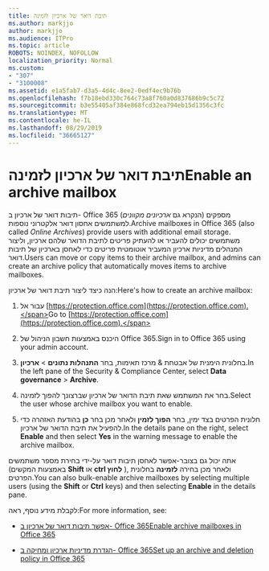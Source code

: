 ```yaml
---
title: תיבת דואר של ארכיון לזמינה
ms.author: markjjo
author: markjjo
ms.audience: ITPro
ms.topic: article
ROBOTS: NOINDEX, NOFOLLOW
localization_priority: Normal
ms.custom:
- "307"
- "3100008"
ms.assetid: e1a5fab7-d3a5-4d4c-8ee2-0edf4ec9b76b
ms.openlocfilehash: f7b18ebd330c764c73a8f760a0d837686b9c5c72
ms.sourcegitcommit: b3e55405af384e868fcd32ea794eb15d1356c3fc
ms.translationtype: MT
ms.contentlocale: he-IL
ms.lasthandoff: 08/29/2019
ms.locfileid: "36665127"
---
```

# <a name="enable-an-archive-mailbox"></a><span data-ttu-id="39a5d-102">תיבת דואר של ארכיון לזמינה</span><span class="sxs-lookup"><span data-stu-id="39a5d-102">Enable an archive mailbox</span></span>

<span data-ttu-id="39a5d-103">תיבות דואר של ארכיון ב- Office 365 (הנקרא גם *ארכיונים מקוונים*) מספקים למשתמשים אחסון דואר אלקטרוני נוספות.</span><span class="sxs-lookup"><span data-stu-id="39a5d-103">Archive mailboxes in Office 365 (also called  *Online Archives*) provide users with additional email storage.</span></span> <span data-ttu-id="39a5d-104">משתמשים יכולים להעביר או להעתיק פריטים לתיבת הדואר שלהם ארכיון, וליצור המנהלים מדיניות ארכיון המעביר אוטומטית פריטים כדי לאחסן בארכיון של תיבות דואר.</span><span class="sxs-lookup"><span data-stu-id="39a5d-104">Users can move or copy items to their archive mailbox, and admins can create an archive policy that automatically moves items to archive mailboxes.</span></span>
  
<span data-ttu-id="39a5d-105">הנה כיצד ליצור תיבת דואר של ארכיון:</span><span class="sxs-lookup"><span data-stu-id="39a5d-105">Here's how to create an archive mailbox:</span></span>
  
1. <span data-ttu-id="39a5d-106">עבור אל [https://protection.office.com](https://protection.office.com).</span><span class="sxs-lookup"><span data-stu-id="39a5d-106">Go to [https://protection.office.com](https://protection.office.com).</span></span>

2. <span data-ttu-id="39a5d-107">היכנס באמצעות חשבון הניהול של Office 365.</span><span class="sxs-lookup"><span data-stu-id="39a5d-107">Sign in to Office 365 using your admin account.</span></span>

3. <span data-ttu-id="39a5d-108">בחלונית הימנית של אבטחת &amp; מרכז תאימות, בחר **התנהלות נתונים** \> **ארכיון**.</span><span class="sxs-lookup"><span data-stu-id="39a5d-108">In the left pane of the Security &amp; Compliance Center, select **Data governance** \> **Archive**.</span></span>

4. <span data-ttu-id="39a5d-109">בחר את המשתמש שאת תיבת הדואר של ארכיון שברצונך להפוך לזמינה.</span><span class="sxs-lookup"><span data-stu-id="39a5d-109">Select the user whose archive mailbox you want to enable.</span></span>

5. <span data-ttu-id="39a5d-110">חלונית הפרטים בצד ימין, בחר **הפוך לזמין** ולאחר מכן בחר **כן** בהודעת האזהרה כדי להפעיל את תיבת הדואר של ארכיון.</span><span class="sxs-lookup"><span data-stu-id="39a5d-110">In the details pane on the right, select **Enable** and then select **Yes** in the warning message to enable the archive mailbox.</span></span>

<span data-ttu-id="39a5d-111">אתה יכול גם בצובר-אפשר לאחסן תיבות דואר על-ידי בחירת מספר משתמשים (באמצעות המקשים **Shift** או **ctrl לחוץ** ), ולאחר מכן בחירה **לזמינה** בחלונית הפרטים.</span><span class="sxs-lookup"><span data-stu-id="39a5d-111">You can also bulk-enable archive mailboxes by selecting multiple users (using the **Shift** or **Ctrl** keys) and then selecting **Enable** in the details pane.</span></span>
  
<span data-ttu-id="39a5d-112">לקבלת מידע נוסף, ראה:</span><span class="sxs-lookup"><span data-stu-id="39a5d-112">For more information, see:</span></span>
  
- [<span data-ttu-id="39a5d-113">אפשר תיבות דואר של ארכיון ב- Office 365</span><span class="sxs-lookup"><span data-stu-id="39a5d-113">Enable archive mailboxes in Office 365</span></span>](https://support.office.com/article/enable-archive-mailboxes-in-the-office-365-security-compliance-center-268a109e-7843-405b-bb3d-b9393b2342ce)

- [<span data-ttu-id="39a5d-114">הגדרת מדיניות ארכיון ומחיקה ב- Office 365</span><span class="sxs-lookup"><span data-stu-id="39a5d-114">Set up an archive and deletion policy in Office 365</span></span>](https://support.office.com/article/Set-up-an-archive-and-deletion-policy-for-mailboxes-in-your-Office-365-organization-ec3587e4-7b4a-40fb-8fb8-8aa05aeae2ce)
